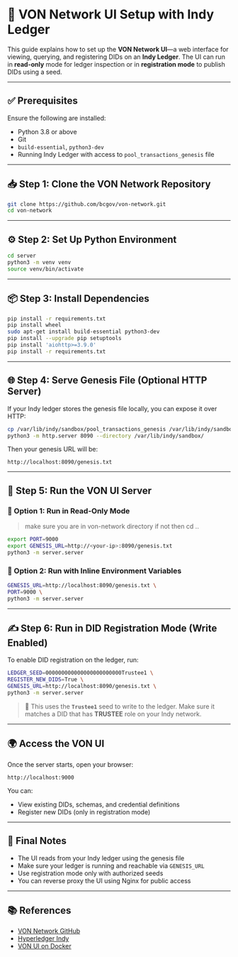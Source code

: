 
# 🧠 VON Network UI Setup with Indy Ledger

This guide explains how to set up the **VON Network UI**—a web interface for viewing, querying, and registering DIDs on an **Indy Ledger**. The UI can run in **read-only** mode for ledger inspection or in **registration mode** to publish DIDs using a seed.

---

## ✅ Prerequisites

Ensure the following are installed:

- Python 3.8 or above
- Git
- `build-essential`, `python3-dev`
- Running Indy Ledger with access to `pool_transactions_genesis` file

---

## 📥 Step 1: Clone the VON Network Repository

```bash
git clone https://github.com/bcgov/von-network.git
cd von-network
````

---

## ⚙️ Step 2: Set Up Python Environment

```bash
cd server
python3 -m venv venv
source venv/bin/activate
```

---

## 📦 Step 3: Install Dependencies

```bash
pip install -r requirements.txt
pip install wheel
sudo apt-get install build-essential python3-dev
pip install --upgrade pip setuptools
pip install 'aiohttp>=3.9.0'
pip install -r requirements.txt
```

---

## 🌐 Step 4: Serve Genesis File (Optional HTTP Server)

If your Indy ledger stores the genesis file locally, you can expose it over HTTP:

```bash
cp /var/lib/indy/sandbox/pool_transactions_genesis /var/lib/indy/sandbox/genesis.txt
python3 -m http.server 8090 --directory /var/lib/indy/sandbox/
```

Then your genesis URL will be:

```
http://localhost:8090/genesis.txt
```

---

## 🚀 Step 5: Run the VON UI Server

### 🔹 Option 1: Run in Read-Only Mode
> make sure you are in von-network directory if not then cd ..
```bash
export PORT=9000
export GENESIS_URL=http://<your-ip>:8090/genesis.txt
python3 -m server.server
```

### 🔹 Option 2: Run with Inline Environment Variables

```bash
GENESIS_URL=http://localhost:8090/genesis.txt \
PORT=9000 \
python3 -m server.server
```

---

## ✍️ Step 6: Run in DID Registration Mode (Write Enabled)

To enable DID registration on the ledger, run:

```bash
LEDGER_SEED=000000000000000000000000Trustee1 \
REGISTER_NEW_DIDS=True \
GENESIS_URL=http://localhost:8090/genesis.txt \
python3 -m server.server
```

> 🔐 This uses the **`Trustee1`** seed to write to the ledger. Make sure it matches a DID that has **TRUSTEE** role on your Indy network.

---

## 🌍 Access the VON UI

Once the server starts, open your browser:

```
http://localhost:9000
```

You can:

* View existing DIDs, schemas, and credential definitions
* Register new DIDs (only in registration mode)

---

## 🧾 Final Notes

* The UI reads from your Indy ledger using the genesis file
* Make sure your ledger is running and reachable via `GENESIS_URL`
* Use registration mode only with authorized seeds
* You can reverse proxy the UI using Nginx for public access

---

## 📚 References

* [VON Network GitHub](https://github.com/bcgov/von-network)
* [Hyperledger Indy](https://github.com/hyperledger/indy-node)
* [VON UI on Docker](https://github.com/bcgov/von-network#docker-setup)

